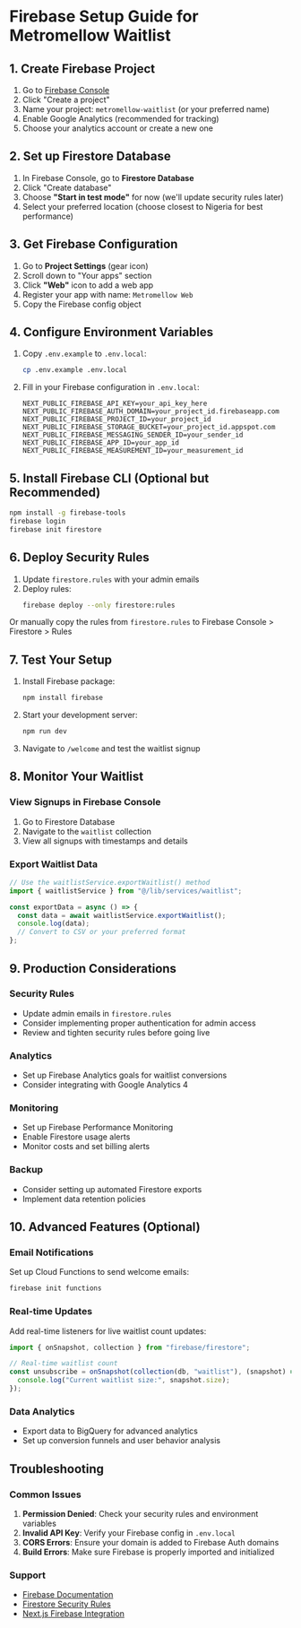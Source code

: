 # Firebase Setup Guide for Metromellow Waitlist

## 1. Create Firebase Project

1. Go to [Firebase Console](https://console.firebase.google.com/)
2. Click "Create a project"
3. Name your project: `metromellow-waitlist` (or your preferred name)
4. Enable Google Analytics (recommended for tracking)
5. Choose your analytics account or create a new one

## 2. Set up Firestore Database

1. In Firebase Console, go to **Firestore Database**
2. Click "Create database"
3. Choose **"Start in test mode"** for now (we'll update security rules later)
4. Select your preferred location (choose closest to Nigeria for best performance)

## 3. Get Firebase Configuration

1. Go to **Project Settings** (gear icon)
2. Scroll down to "Your apps" section
3. Click **"Web"** icon to add a web app
4. Register your app with name: `Metromellow Web`
5. Copy the Firebase config object

## 4. Configure Environment Variables

1. Copy `.env.example` to `.env.local`:

   ```bash
   cp .env.example .env.local
   ```

2. Fill in your Firebase configuration in `.env.local`:
   ```
   NEXT_PUBLIC_FIREBASE_API_KEY=your_api_key_here
   NEXT_PUBLIC_FIREBASE_AUTH_DOMAIN=your_project_id.firebaseapp.com
   NEXT_PUBLIC_FIREBASE_PROJECT_ID=your_project_id
   NEXT_PUBLIC_FIREBASE_STORAGE_BUCKET=your_project_id.appspot.com
   NEXT_PUBLIC_FIREBASE_MESSAGING_SENDER_ID=your_sender_id
   NEXT_PUBLIC_FIREBASE_APP_ID=your_app_id
   NEXT_PUBLIC_FIREBASE_MEASUREMENT_ID=your_measurement_id
   ```

## 5. Install Firebase CLI (Optional but Recommended)

```bash
npm install -g firebase-tools
firebase login
firebase init firestore
```

## 6. Deploy Security Rules

1. Update `firestore.rules` with your admin emails
2. Deploy rules:
   ```bash
   firebase deploy --only firestore:rules
   ```

Or manually copy the rules from `firestore.rules` to Firebase Console > Firestore > Rules

## 7. Test Your Setup

1. Install Firebase package:

   ```bash
   npm install firebase
   ```

2. Start your development server:

   ```bash
   npm run dev
   ```

3. Navigate to `/welcome` and test the waitlist signup

## 8. Monitor Your Waitlist

### View Signups in Firebase Console

1. Go to Firestore Database
2. Navigate to the `waitlist` collection
3. View all signups with timestamps and details

### Export Waitlist Data

```javascript
// Use the waitlistService.exportWaitlist() method
import { waitlistService } from "@/lib/services/waitlist";

const exportData = async () => {
  const data = await waitlistService.exportWaitlist();
  console.log(data);
  // Convert to CSV or your preferred format
};
```

## 9. Production Considerations

### Security Rules

- Update admin emails in `firestore.rules`
- Consider implementing proper authentication for admin access
- Review and tighten security rules before going live

### Analytics

- Set up Firebase Analytics goals for waitlist conversions
- Consider integrating with Google Analytics 4

### Monitoring

- Set up Firebase Performance Monitoring
- Enable Firestore usage alerts
- Monitor costs and set billing alerts

### Backup

- Consider setting up automated Firestore exports
- Implement data retention policies

## 10. Advanced Features (Optional)

### Email Notifications

Set up Cloud Functions to send welcome emails:

```bash
firebase init functions
```

### Real-time Updates

Add real-time listeners for live waitlist count updates:

```javascript
import { onSnapshot, collection } from "firebase/firestore";

// Real-time waitlist count
const unsubscribe = onSnapshot(collection(db, "waitlist"), (snapshot) => {
  console.log("Current waitlist size:", snapshot.size);
});
```

### Data Analytics

- Export data to BigQuery for advanced analytics
- Set up conversion funnels and user behavior analysis

## Troubleshooting

### Common Issues

1. **Permission Denied**: Check your security rules and environment variables
2. **Invalid API Key**: Verify your Firebase config in `.env.local`
3. **CORS Errors**: Ensure your domain is added to Firebase Auth domains
4. **Build Errors**: Make sure Firebase is properly imported and initialized

### Support

- [Firebase Documentation](https://firebase.google.com/docs)
- [Firestore Security Rules](https://firebase.google.com/docs/firestore/security/get-started)
- [Next.js Firebase Integration](https://firebase.google.com/docs/web/setup)
